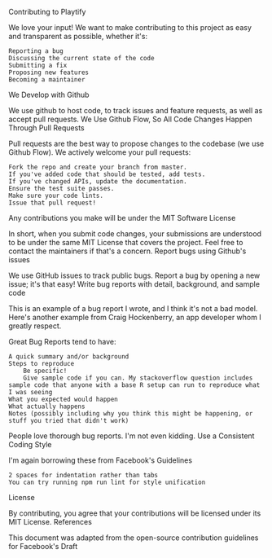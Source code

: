 Contributing to Playtify

We love your input! We want to make contributing to this project as easy and transparent as possible, whether it's:

    Reporting a bug
    Discussing the current state of the code
    Submitting a fix
    Proposing new features
    Becoming a maintainer

We Develop with Github

We use github to host code, to track issues and feature requests, as well as accept pull requests.
We Use Github Flow, So All Code Changes Happen Through Pull Requests

Pull requests are the best way to propose changes to the codebase (we use Github Flow). We actively welcome your pull requests:

    Fork the repo and create your branch from master.
    If you've added code that should be tested, add tests.
    If you've changed APIs, update the documentation.
    Ensure the test suite passes.
    Make sure your code lints.
    Issue that pull request!

Any contributions you make will be under the MIT Software License

In short, when you submit code changes, your submissions are understood to be under the same MIT License that covers the project. Feel free to contact the maintainers if that's a concern.
Report bugs using Github's issues

We use GitHub issues to track public bugs. Report a bug by opening a new issue; it's that easy!
Write bug reports with detail, background, and sample code

This is an example of a bug report I wrote, and I think it's not a bad model. Here's another example from Craig Hockenberry, an app developer whom I greatly respect.

Great Bug Reports tend to have:

    A quick summary and/or background
    Steps to reproduce
        Be specific!
        Give sample code if you can. My stackoverflow question includes sample code that anyone with a base R setup can run to reproduce what I was seeing
    What you expected would happen
    What actually happens
    Notes (possibly including why you think this might be happening, or stuff you tried that didn't work)

People love thorough bug reports. I'm not even kidding.
Use a Consistent Coding Style

I'm again borrowing these from Facebook's Guidelines

    2 spaces for indentation rather than tabs
    You can try running npm run lint for style unification

License

By contributing, you agree that your contributions will be licensed under its MIT License.
References

This document was adapted from the open-source contribution guidelines for Facebook's Draft
